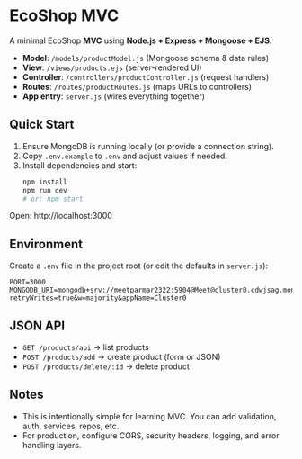 # EcoShop MVC

A minimal EcoShop **MVC** using **Node.js + Express + Mongoose + EJS**.

- **Model**: `/models/productModel.js` (Mongoose schema & data rules)
- **View**: `/views/products.ejs` (server-rendered UI)
- **Controller**: `/controllers/productController.js` (request handlers)
- **Routes**: `/routes/productRoutes.js` (maps URLs to controllers)
- **App entry**: `server.js` (wires everything together)

## Quick Start

1. Ensure MongoDB is running locally (or provide a connection string).
2. Copy `.env.example` to `.env` and adjust values if needed.
3. Install dependencies and start:
   ```bash
   npm install
   npm run dev
   # or: npm start
   ```

Open: http://localhost:3000

## Environment

Create a `.env` file in the project root (or edit the defaults in `server.js`):

```env
PORT=3000
MONGODB_URI=mongodb+srv://meetparmar2322:5904@Meet@cluster0.cdwjsag.mongodb.net/?retryWrites=true&w=majority&appName=Cluster0
```

## JSON API

- `GET /products/api` → list products
- `POST /products/add` → create product (form or JSON)
- `POST /products/delete/:id` → delete product

## Notes

- This is intentionally simple for learning MVC. You can add validation, auth, services, repos, etc.
- For production, configure CORS, security headers, logging, and error handling layers.
